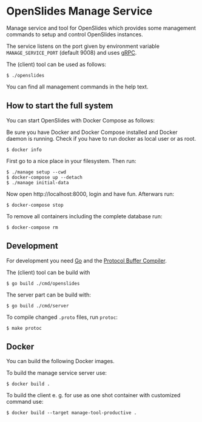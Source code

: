 # OpenSlides Manage Service

Manage service and tool for OpenSlides which provides some management commands
to setup and control OpenSlides instances.

The service listens on the port given by environment variable
`MANAGE_SERVICE_PORT` (default 9008) and uses [gRPC](https://grpc.io/).

The (client) tool can be used as follows:

    $ ./openslides

You can find all management commands in the help text.


## How to start the full system

You can start OpenSlides with Docker Compose as follows:

Be sure you have Docker and Docker Compose installed and Docker daemon is
running. Check if you have to run docker as local user or as root.

    $ docker info

First go to a nice place in your filesystem. Then run:

    $ ./manage setup --cwd
    $ docker-compose up --detach
    $ ./manage initial-data

Now open http://localhost:8000, login and have fun. Afterwars run:

    $ docker-compose stop

To remove all containers including the complete database run:

    $ docker-compose rm


## Development

For development you need [Go](https://golang.org/) and the [Protocol Buffer
Compiler](https://grpc.io/docs/protoc-installation/).

The (client) tool can be build with

    $ go build ./cmd/openslides

The server part can be build with:

    $ go build ./cmd/server

To compile changed `.proto` files, run `protoc`:

    $ make protoc


## Docker

You can build the following Docker images.

To build the manage service server use:

    $ docker build .

To build the client e. g. for use as one shot container with customized command
use:

    $ docker build --target manage-tool-productive .
